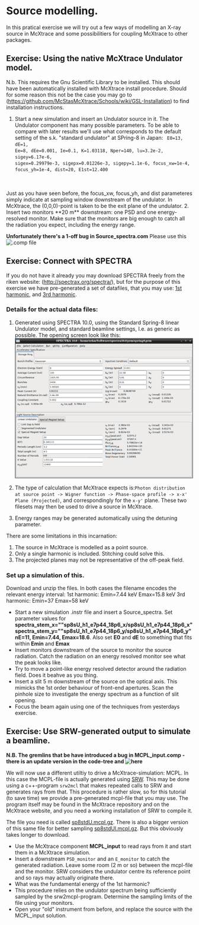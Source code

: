 # Source modelling.
In this pratical exercise we will try out a few ways of modelling an X-ray source in McXtrace and some possibilitiers for coupling McXtrace to other packages.

## Exercise: Using the native McXtrace Undulator model.
N.b. This requires the Gnu Scientific Library to be installed. This should have been automatically installed with McXtrace install procedure. Should for some reason this not be the case you may go to (https://github.com/McStasMcXtrace/Schools/wiki/GSL-Installation) to find installation instructions.
1. Start a new simulation and insert an Undulator source in it. The Undulator component has many possible parameters. To be able to compare with later results we'll use what corresponds to the default setting of the s.k. "standard undulator" at SPring-8 in Japan: <code>
    E0=13, dE=1, Ee=8, dEe=0.001, Ie=0.1, 
    K=1.03118, Nper=140, lu=3.2e-2, 
    sigey=6.17e-6, sigex=0.29979e-3, sigepx=0.01226e-3, sigepy=1.1e-6, 
    focus_xw=1e-4, focus_yh=1e-4, dist=20, 
    E1st=12.400
</code>
Just as you have seen  before, the focus_xw, focus_yh, and dist parameteres simply indicate at sampling window downstream of the undulator. In McXtrace, the (0,0,0)-point is taken to be the exit plane of the undulator.
2. Insert two monitors **20 m** downstream: one PSD and one energy-resolved monitor. Make sure that the monitors are big enough to catch all the radiation you expect, including the energy range. 

**Unfortunately there's a 1-off bug in Source_spectra.com** Please use this ![.comp file](data/Source_spectra.comp?raw=true)

## Exercise: Connect with SPECTRA
If you do not have it already you may download SPECTRA freely from the riken website: (http://spectrax.org/spectra/), but for the purpose of this exercise we have pre-generated a set of datafiles, that you may use: [1st harmonic](data/sp8sU_h1.zip?raw=true ""), and [3rd harmonic](data/sp8sU_h3.zip?raw=true "").

### Details for the actual data files:
1. Generated using SPECTRA 10.0, using the Standard Spring-8 linear Undulator model, and standard beamline settings, I.e. as generic as possible. The opening screen look like this:
![spectra main screen](images/spectra_main.png?raw=true "")

2. The type of calculation that McXtrace expects is:`Photon distribution at source point -> Wigner function -> Phase-space profile -> x-x' Plane (Projected)`, and correspondingly for the `x-y'` plane. These two filesets may then be used to drive a source in McXtrace.
3. Energy ranges may be generated automatically using the detuning parameter. 

There are some limitations in this incarnation:
1. The source in McXtrace is modelled as a point source.
2. Only a single harmonic is included. Stitching could solve this.
3. The projected planes may not be representative of the off-peak field. 

### Set up a simulation of this.
Download and unzip the files. In both cases the filename encodes the relevant energy interval:
1st harmonic: Emin=7.44 keV Emax=15.8 keV
3rd harmonic: Emin=37 Emax=58 keV

* Start a new simulation .instr file and insert a Source_spectra. Set parameter values for 
**spectra_stem_x=""sp8sU_h1_e7p44_18p6_x/sp8sU_h1_e7p44_18p6_x"
 spectra_stem_y=""sp8sU_h1_e7p44_18p6_y/sp8sU_h1_e7p44_18p6_y"
 nE=11, Emin=7.44, Emax=18.6**. Also set **E0** and **dE** to something that fits within **Emin** and **Emax**
* Insert monitors downstream of the source to monitor the source radiation. Catch the radiation on an energy resolved monitor see what the peak looks like.
* Try to move a point-like energy resolved detector around the radiation field. Does it beahve as you thing.
* Insert a slit 5 m downstream of the source on the optical axis. This mimicks the 1st order behaviour of front-end apertures. Scan the pinhole size to investigate the energy spectrum as a function of slit opening.  
* Focus the beam again using one of the techniques from yesterdays exercise. 

## Exercise: Use SRW-generated output to simulate a beamline.

**N.B. The gremlins that be have introduced a bug in MCPL_input.comp - there is an update version in the code-tree and ![here](data/MCPL_input.comp)**

We will now use a different utiltiy to drive a McXtrace-simulation: MCPL. In this case the MCPL-file is actually generated using [SRW](https://www.github.com/ochubar/SRW). This may be done using a c++-program `srw2mcl` that makes repeated calls to SRW and generates rays from that. This procedure is rather slow, so for this tutorial (to save time) we provide a pre-generated mcpl-file that you may use. The program itself may be found in the McXtrace repository and on the  McXtrace website, and you need a working installation of SRW to compile it.

The file you need is called [sp8stdU.mcpl.gz](data/sp8stdU.mcpl.gz?raw=true ""). There is also a bigger version of this same file for better sampling [sp8stdUl.mcpl.gz](data/sp8stdUl.mcpl.gz?raw=true ""). But this obviously takes longer to download.

* Use the McXtrace component **MCPL_input** to read rays from it and start them in a McXtrace simulation. 
* Insert a downstream `PSD_monitor` and an `E_monitor` to catch the generated radiation. Leave some room (2 m or so) between the mcpl-file and the monitor. SRW considers the undulator centre its reference point and so rays may actually originate there. 
* What was the fundamental energy of the 1st harmonic?
* This procedure relies on the undulator spectrum being sufficiently sampled by the srw2mcpl-program. Determine the sampling limits of the file using your monitors. 
* Open your "old" instrument from before, and replace the source with the MCPL_input solution.

